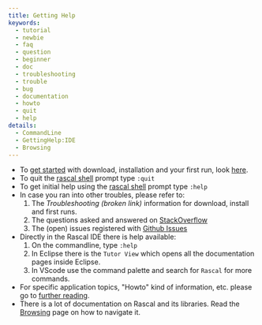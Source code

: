 ```yaml
---
title: Getting Help
keywords:
  - tutorial
  - newbie
  - faq
  - question
  - beginner
  - doc
  - troubleshooting
  - trouble
  - bug
  - documentation
  - howto
  - quit
  - help
details:
  - CommandLine
  - GettingHelp:IDE
  - Browsing
---
```


* To [get started](../GettingStarted/) with download, installation and your first run, look [here](../GettingStarted/).
* To quit the [rascal shell](../RascalShell/) prompt type `:quit`
* To get initial help using the [rascal shell](../RascalShell/) prompt type `:help` 
* In case you ran into other troubles, please refer to:
   1. The _Troubleshooting (broken link)_ information for download, install and first runs.
   2. The questions asked and answered on [StackOverflow](http://stackoverflow.com/questions/tagged/rascal)
   3. The (open) issues registered with [Github Issues](http://github.com/usethesource/rascal/issues)
* Directly in the Rascal IDE there is help available:
   1. On the commandline, type `:help`
   2. In Eclipse there is the `Tutor View` which opens all the documentation pages inside Eclipse.
   3. In VScode use the command palette and search for `Rascal` for more commands.
* For specific application topics, "Howto" kind of information, etc. please go to [further reading](../GettingHelp/FurtherReading).
* There is a lot of documentation on Rascal and its libraries. Read the [Browsing](../GettingHelp/Browsing) page on how to navigate it.



